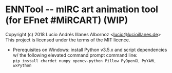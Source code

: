 # ENNTool -- mIRC art animation tool (for EFnet #MiRCART) (WIP)
Copyright (c) 2018 Lucio Andrés Illanes Albornoz <<lucio@lucioillanes.de>>  
This project is licensed under the terms of the MIT licence.  
* Prerequisites on Windows: install Python v3.5.x and script dependencies w/ the following elevated command prompt command line:  
  `pip install chardet numpy opencv-python Pillow PyOpenGL PyYAML wxPython`
